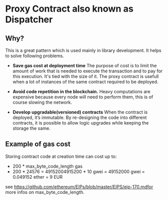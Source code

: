 # Proxy Contract also known as Dispatcher

## Why?

This is a great pattern which is used mainly in library development. It helps to solve following problems.

- **Save gas cost at deployment time**
The purpose of cost is to limit the amount of work that is needed to execute the transaction and to pay for this execution. It's tied with the size of it.
The proxy contract is usefull when a lot of instances of the same contract required to be deployed.

- **Avoid code repetition in the blockchain.**
Heavy computations are expensive because every node will need to perform them, this is of course slowing the network.

- **Develop upgradable(versioned) contracts**
When the contract is deployed, it’s immutable. By re-designing the code into different contracts, it is possible to allow logic upgrades while keeping the storage the same.

## Example of gas cost

Storing contract code at creation time can cost up to:
 - 200 * max_byte_code_length gas
 - 200 * 24576 = 49152004915200 * 10 gwei = 49152000 gwei = 0.049152 ether = 9 EUR
 
 see https://github.com/ethereum/EIPs/blob/master/EIPS/eip-170.mdfor more infos on max_byte_code_length.
